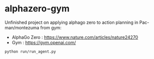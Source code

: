 # alphazero-gym

Unfinished project on applying alphago zero to action planning in Pac-man/montezuma from gym:

* AlphaGo Zero : https://www.nature.com/articles/nature24270
* Gym : https://gym.openai.com/

```bash
python run/run_agent.py
```

